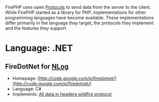 
FirePHP uses open [Protocols](Protocols) to send data from the server to the client. While FirePHP started as a
library for PHP, implementations for other programming languages have become available. These implementations
differ primarily in the language they target, the protocols they implement and the features they support.

Language: .NET
==============

FireDotNet for [NLog](http://nlog-project.org/)
-----------------------------------------------

  * Homepage: [http://code.google.com/p/firedotnet/](http://code.google.com/p/firedotnet/)
  * Language: C#
  * Implements: [All data in headers wildfire protocol](Protocols#header-only)
